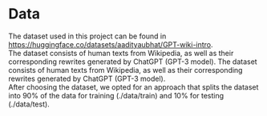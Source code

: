 # Data

The dataset used in this project can be found in https://huggingface.co/datasets/aadityaubhat/GPT-wiki-intro.  
The dataset consists of human texts from Wikipedia, as well as their corresponding rewrites generated by ChatGPT (GPT-3 model). The dataset consists of human texts from Wikipedia, as well as their corresponding rewrites generated by ChatGPT (GPT-3 model).  
After choosing the dataset, we opted for an approach that splits the dataset into 90% of the data for training (./data/train) and 10% for testing (./data/test).

